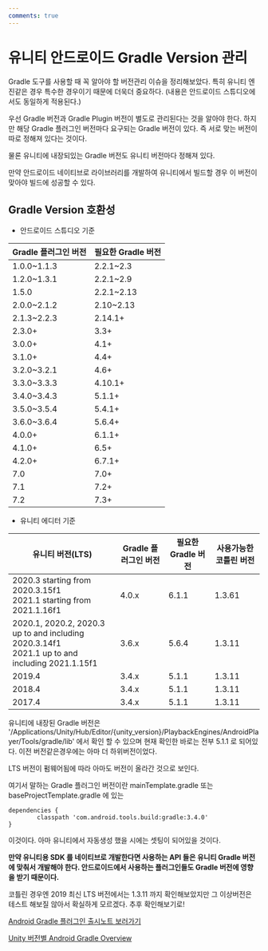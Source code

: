 ```yaml
---
comments: true
---
```


# 유니티 안드로이드 Gradle Version 관리

Gradle 도구를 사용할 때 꼭 알아야 할 버전관리 이슈을 정리해보았다. 특히 유니티 엔진같은 경우 특수한 경우이기 때문에 더욱더 중요하다. (내용은 안드로이드 스튜디오에서도 동일하게 적용된다.)

우선 Gradle 버전과 Gradle Plugin 버전이 별도로 관리된다는 것을 알아야 한다. 하지만 해당 Gradle 플러그인 버전마다 요구되는 Gradle 버전이 있다. 즉 서로 맞는 버전이 따로 정해져 있다는 것이다.

물론 유니티에 내장되있는 Gradle 버전도 유니티 버전마다 정해져 있다. 

만약 안드로이드 네이티브로 라이브러리를 개발하여 유니티에서 빌드할 경우 이 버전이 맞아야 빌드에 성공할 수 있다.

## Gradle Version 호환성

* 안드로이드 스튜디오 기준

| Gradle 플러그인 버전 | 필요한 Gradle 버전 |
| -------------- | ------------- |
| 1.0.0~1.1.3    | 2.2.1~2.3     |
| 1.2.0~1.3.1    | 2.2.1~2.9     |
| 1.5.0          | 2.2.1~2.13    |
| 2.0.0~2.1.2    | 2.10~2.13     |
| 2.1.3~2.2.3    | 2.14.1+       |
| 2.3.0+         | 3.3+          |
| 3.0.0+         | 4.1+          |
| 3.1.0+         | 4.4+          |
| 3.2.0~3.2.1    | 4.6+          |
| 3.3.0~3.3.3    | 4.10.1+       |
| 3.4.0~3.4.3    | 5.1.1+        |
| 3.5.0~3.5.4    | 5.4.1+        |
| 3.6.0~3.6.4    | 5.6.4+        |
| 4.0.0+         | 6.1.1+        |
| 4.1.0+         | 6.5+          |
| 4.2.0+         | 6.7.1+        |
| 7.0            | 7.0+          |
| 7.1            | 7.2+          |
| 7.2            | 7.3+          |

* 유니티 에디터 기준

| 유니티 버전(LTS)                                                                                       | Gradle 플러그인 버전 | 필요한 Gradle 버전 | 사용가능한 코틀린 버전 |
| ------------------------------------------------------------------------------------------------- | -------------- | ------------- | ------------ |
| 2020.3 starting from 2020.3.15f1<br/>2021.1 starting from 2021.1.16f1                             | 4.0.x          | 6.1.1         | 1.3.61       |
| 2020.1, 2020.2, 2020.3 up to and including 2020.3.14f1<br/>2021.1 up to and including 2021.1.15f1 | 3.6.x          | 5.6.4         | 1.3.11       |
| 2019.4                                                                                            | 3.4.x          | 5.1.1         | 1.3.11       |
| 2018.4                                                                                            | 3.4.x          | 5.1.1         | 1.3.11       |
| 2017.4                                                                                            | 3.4.x          | 5.1.1         | 1.3.11       |

유니티에 내장된 Gradle 버전은 '/Applications/Unity/Hub/Editor/{unity_version}/PlaybackEngines/AndroidPlayer/Tools/gradle/lib' 에서 확인 할 수 있으며 현재 확인한 바로는 전부 5.1.1 로 되어있다. 이전 버전같은경우에는 아마 더 하위버전이었다.

LTS 버전이 펌웨어됨에 따라 아마도 버전이 올라간 것으로 보인다.

여기서 말하는 Gradle 플러그인 버전이란 mainTemplate.gradle 또는 baseProjectTemplate.gradle 에 있는

```
dependencies {
        classpath 'com.android.tools.build:gradle:3.4.0'
}
```

이것이다. 아마 유니티에서 자동생성 했을 시에는 셋팅이 되어있을 것이다.

**만약 유니티용 SDK 를 네이티브로 개발한다면 사용하는 API 들은 유니티 Gradle 버전에 맞춰서 개발해야 한다. 안드로이드에서 사용하는 플러그인들도 Gradle 버전에 영향을 받기 때문이다.**

코틀린 경우엔 2019 최신 LTS 버전에서는 1.3.11 까지 확인해보았지만 그 이상버전은 테스트 해보질 않아서 확실하게 모르겠다. 추후 확인해보기로!

[Android Gradle 플러그인 출시노트 보러가기](https://developer.android.com/studio/releases/gradle-plugin)

[Unity 버전별 Android Gradle Overview](https://docs.unity3d.com/kr/2021.1/Manual/android-gradle-overview.html)